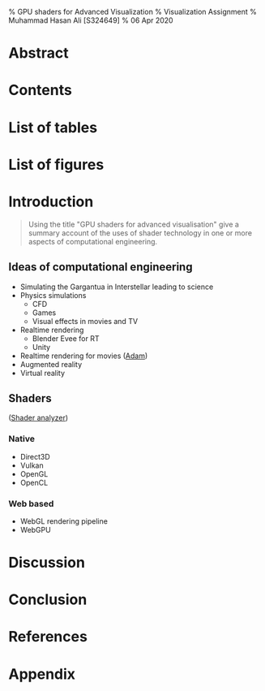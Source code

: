 % GPU shaders for Advanced Visualization
% Visualization Assignment
% Muhammad Hasan Ali [S324649]
% 06 Apr 2020

# Abstract

# Contents

# List of tables

# List of figures

# Introduction

> Using the title "GPU shaders for advanced visualisation" give a summary account of the uses of shader technology in one or more aspects of computational engineering.

## Ideas of computational engineering

- Simulating the Gargantua in Interstellar leading to science
- Physics simulations
  - CFD
  - Games
  - Visual effects in movies and TV
- Realtime rendering
  - Blender Evee for RT
  - Unity
- Realtime rendering for movies ([Adam](https://www.youtube.com/watch?v=GXI0l3yqBrA))
- Augmented reality
- Virtual reality

## Shaders

([Shader analyzer](https://gpuopen.com/archive/gpu-shaderanalyzer/))

### Native

- Direct3D
- Vulkan
- OpenGL
- OpenCL

### Web based

- WebGL rendering pipeline
- WebGPU

# Discussion

# Conclusion

# References

# Appendix
